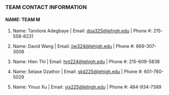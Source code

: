 ### TEAM CONTACT INFORMATION
#### NAME: TEAM M 


1. Name: Tamilore Adegbaye	| Email: doa325@lehigh.edu | Phone #: 215-558-8231

2. Name: David Wang         | Email: jiw324@lehigh.edu | Phone #: 669-307-3008

3. Name: Hien Thi 			| Email: hnt224@lehigh.edu | Phone #: 215-609-5838

4. Name: Selase Dzathor 	| Email: skd225@lehigh.edu | Phone #: 601-760-5029

5. Name: Yinuo Xu 			| Email: yix225@lehigh.edu | Phone #: 484-934-7389 

